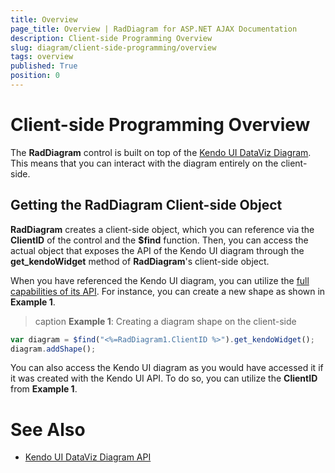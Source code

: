 ```yaml
---
title: Overview
page_title: Overview | RadDiagram for ASP.NET AJAX Documentation
description: Client-side Programming Overview
slug: diagram/client-side-programming/overview
tags: overview
published: True
position: 0
---
```


# Client-side Programming Overview

The **RadDiagram** control is built on top of the [Kendo UI DataViz Diagram](https://demos.telerik.com/kendo-ui/dataviz/diagram/index.html). This means that you can interact with the diagram entirely on the client-side.

## Getting the RadDiagram Client-side Object

**RadDiagram** creates a client-side object, which you can reference via the **ClientID** of the control and the **$find** function. Then, you can access the actual object that exposes the API of the Kendo UI diagram through the **get_kendoWidget** method of **RadDiagram**'s client-side object.

When you have referenced the Kendo UI diagram, you can utilize the [full capabilities of its API](https://docs.telerik.com/kendo-ui/api/dataviz/diagram). For instance, you can create a new shape as shown in **Example 1**.

>caption **Example 1**: Creating a diagram shape on the client-side

````JavaScript
var diagram = $find("<%=RadDiagram1.ClientID %>").get_kendoWidget();
diagram.addShape();
````

You can also access the Kendo UI diagram as you would have accessed it if it was created with the Kendo UI API. To do so, you can utilize the **ClientID** from **Example 1**.

# See Also

 * [Kendo UI DataViz Diagram API](https://docs.telerik.com/kendo-ui/api/dataviz/diagram)
